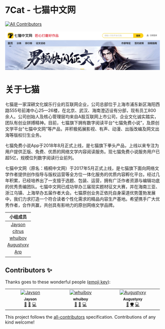 # 7Cat - 七猫中文网
<!-- ALL-CONTRIBUTORS-BADGE:START - Do not remove or modify this section -->
[![All Contributors](https://img.shields.io/badge/all_contributors-3-orange.svg?style=flat-square)](#contributors-)
<!-- ALL-CONTRIBUTORS-BADGE:END -->

![logo](./repofiles/logo.png)

# 关于七猫

七猫是一家深耕文化娱乐行业的互联网企业，公司总部位于上海市浦东新区海阳西路555号前滩中心25—26楼，在北京、武汉、海南澄迈设有分部，现有员工800余人。公司创始人及核心管理层均来自A股互联网上市公司，企业文化诚实踏实，团队有创业拼搏精神。目前，七猫旗下拥有数字阅读平台“七猫免费小说”，及原创文学平台“七猫中文网”等产品，并积极拓展影视、有声、动漫、出版改编及网文出海等版权衍生业务。

七猫免费小说App于2018年8月正式上线，是七猫旗下拳头产品，上线以来专注为用户提供正版、免费、优质的网络文学内容阅读服务。现七猫免费小说服务用户已超5亿，规模位列数字阅读行业前列。

七猫中文网（原名：梧桐中文网）于2017年5月正式上线，是七猫旗下面向网络文学作者提供创作指导与版权运营等全方位一体化服务的优质内容孵化平台。经过几年积累，已经培养出了一支擅于选题、包装、运营，拥有广泛作者资源与编辑功底的优秀责编团队。七猫中文网已成功举办三届现实题材征文大赛，并在海南三亚、浙江乌镇、上海举办五届作者大会。七猫原创业务正依托自身渠道优势蓬勃发展中，我们力求打造一个符合读者个性化需求的精品内容生产基地。希望携手广大优秀作者，合作共赢，共创具有影响力的原创网络文学品牌。

|               **小组成员**                |
| :---------------------------------------: |
|  [Jayson](https://github.com/realjayson)  |
|   [citrus](https://github.com/citrus73)   |
|   [whuiboy](https://github.com/whuiboy)   |
| [Augustyxy](https://github.com/Augustyxy) |
|     [Arp](https://github.com/Arpwang)     |
|                                           |


## Contributors ✨

Thanks goes to these wonderful people ([emoji key](https://allcontributors.org/docs/en/emoji-key)):

<!-- ALL-CONTRIBUTORS-LIST:START - Do not remove or modify this section -->
<!-- prettier-ignore-start -->
<!-- markdownlint-disable -->
<table>
  <tbody>
    <tr>
      <td align="center" valign="top" width="14.28%"><a href="https://github.com/realjayson"><img src="https://avatars.githubusercontent.com/u/154860889?v=4?s=100" width="100px;" alt="Jayson"/><br /><sub><b>Jayson</b></sub></a><br /><a href="#maintenance-realjayson" title="Maintenance">🚧</a> <a href="https://github.com/Team3Test/7Cat/commits?author=realjayson" title="Documentation">📖</a> <a href="https://github.com/Team3Test/7Cat/commits?author=realjayson" title="Code">💻</a></td>
      <td align="center" valign="top" width="14.28%"><a href="https://github.com/whuiboy"><img src="https://avatars.githubusercontent.com/u/165365232?v=4?s=100" width="100px;" alt="whuiboy"/><br /><sub><b>whuiboy</b></sub></a><br /><a href="#maintenance-whuiboy" title="Maintenance">🚧</a> <a href="https://github.com/Team3Test/7Cat/issues?q=author%3Awhuiboy" title="Bug reports">🐛</a> <a href="https://github.com/Team3Test/7Cat/commits?author=whuiboy" title="Code">💻</a></td>
      <td align="center" valign="top" width="14.28%"><a href="https://github.com/Augustyxy"><img src="https://avatars.githubusercontent.com/u/165367686?v=4?s=100" width="100px;" alt="Augustyxy"/><br /><sub><b>Augustyxy</b></sub></a><br /><a href="#maintenance-Augustyxy" title="Maintenance">🚧</a> <a href="#security-Augustyxy" title="Security">🛡️</a> <a href="https://github.com/Team3Test/7Cat/commits?author=Augustyxy" title="Code">💻</a></td>
    </tr>
  </tbody>
</table>

<!-- markdownlint-restore -->
<!-- prettier-ignore-end -->

<!-- ALL-CONTRIBUTORS-LIST:END -->

This project follows the [all-contributors](https://github.com/all-contributors/all-contributors) specification. Contributions of any kind welcome!